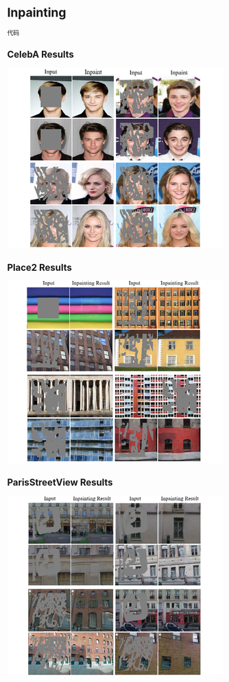 # Inpainting
代码
## CelebA Results
![CelebA](https://github.com/yabg-shuai666/Inpainting/blob/3651e14fda692fe6f8d3e1c47cbeac8c2ef85798/CelebA.png)
## Place2 Results
![Place2](https://github.com/yabg-shuai666/Inpainting/blob/main/Place2.png)
## ParisStreetView Results
![ParisStreetView](https://github.com/yabg-shuai666/Inpainting/blob/main/ParisStreetView.png)
